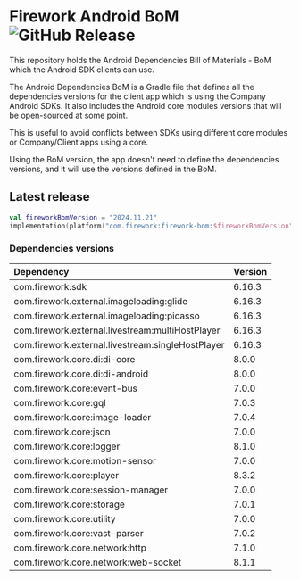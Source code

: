 # Firework Android BoM ![GitHub Release](https://img.shields.io/github/v/release/loopsocial/firework-android-bom?label=GitHub%20Release&color=%2399CC00)

This repository holds the Android Dependencies Bill of Materials - BoM which the Android SDK clients can use.

The Android Dependencies BoM is a Gradle file that defines all the dependencies versions for the client app which is using the Company Android SDKs.
It also includes the Android core modules versions that will be open-sourced at some point.

This is useful to avoid conflicts between SDKs using different core modules or Company/Client apps using a core.

Using the BoM version, the app doesn't need to define the dependencies versions, and it will use the versions defined in the BoM.

## Latest release

```kotlin
val fireworkBomVersion = "2024.11.21"
implementation(platform("com.firework:firework-bom:$fireworkBomVersion"))
```

### Dependencies versions

| Dependency                                        | Version |
|:--------------------------------------------------|:--------|
| com.firework:sdk                                  | 6.16.3  |
| com.firework.external.imageloading:glide          | 6.16.3  |
| com.firework.external.imageloading:picasso        | 6.16.3  |
| com.firework.external.livestream:multiHostPlayer  | 6.16.3  |
| com.firework.external.livestream:singleHostPlayer | 6.16.3  |
| com.firework.core.di:di-core                      | 8.0.0   |
| com.firework.core.di:di-android                   | 8.0.0   |
| com.firework.core:event-bus                       | 7.0.0   |
| com.firework.core:gql                             | 7.0.3   |
| com.firework.core:image-loader                    | 7.0.4   |
| com.firework.core:json                            | 7.0.0   |
| com.firework.core:logger                          | 8.1.0   |
| com.firework.core:motion-sensor                   | 7.0.0   |
| com.firework.core:player                          | 8.3.2   |
| com.firework.core:session-manager                 | 7.0.0   |
| com.firework.core:storage                         | 7.0.1   |
| com.firework.core:utility                         | 7.0.0   |
| com.firework.core:vast-parser                     | 7.0.2   |
| com.firework.core.network:http                    | 7.1.0   |
| com.firework.core.network:web-socket              | 8.1.1   |
